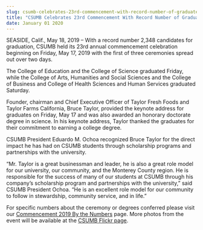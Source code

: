 ```yaml
---
slug: csumb-celebrates-23rd-commencement-with-record-number-of-graduates
title: "CSUMB Celebrates 23rd Commencement With Record Number of Graduates"
date: January 01 2020
---
```


<p>SEASIDE,
Calif., May 18, 2019 – With a record number 2,348 candidates for graduation,
CSUMB held its 23rd annual commencement celebration beginning on Friday, May 17, 2019
with the first of three ceremonies spread out over two days.</p><p>The College of
Education and the College of Science graduated Friday, while the College of
Arts, Humanities and Social Sciences and the College of Business and College of
Health Sciences and Human Services graduated Saturday.</p><p>Founder, chairman and Chief Executive Officer of Taylor Fresh Foods and Taylor Farms California, Bruce Taylor, provided the keynote address for graduates on Friday, May 17 and was also awarded an honorary doctorate degree in science. In his keynote address, Taylor thanked the graduates for their commitment to earning a college degree.</p><p>CSUMB President Eduardo M. Ochoa recognized Bruce Taylor for the direct impact he has had on CSUMB students through scholarship programs and partnerships with the university.</p><p>“Mr. Taylor is a great businessman and leader, he is also a great role model for our university, our community, and the Monterey County region. He is responsible for the success of many of our students at CSUMB through his company’s scholarship program and partnerships with the university,” said CSUMB President Ochoa. “He is an excellent role model for our community to follow in stewardship, community service, and in life.”</p><p>For specific numbers about the ceremony or degrees conferred please visit our <a href="https://csumb.edu/news/commencement-2019-numbers">Commencement 2019 By the Numbers</a> page. More photos from the event will be available at the <a href="https://www.flickr.com/photos/csumb/albums">CSUMB Flickr page</a>.</p>
